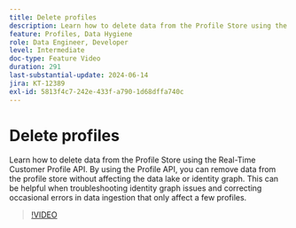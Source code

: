 ```yaml
---
title: Delete profiles
description: Learn how to delete data from the Profile Store using the Real-Time Customer Profile API. By using the Profile API, you can remove data from the profile store without affecting the data lake or identity graph. This can be helpful when troubleshooting identity graph issues and correcting occasional errors in data ingestion that only affect a few profiles.
feature: Profiles, Data Hygiene
role: Data Engineer, Developer
level: Intermediate
doc-type: Feature Video
duration: 291
last-substantial-update: 2024-06-14
jira: KT-12389
exl-id: 5813f4c7-242e-433f-a790-1d68dffa740c
---
```

# Delete profiles

Learn how to delete data from the Profile Store using the Real-Time Customer Profile API. By using the Profile API, you can remove data from the profile store without affecting the data lake or identity graph. This can be helpful when troubleshooting identity graph issues and correcting occasional errors in data ingestion that only affect a few profiles.

>[!VIDEO](https://video.tv.adobe.com/v/3429807/?learn=on)
